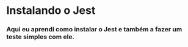 # Instalando o Jest

### Aqui eu aprendi como instalar o Jest e também a fazer um teste simples com ele.